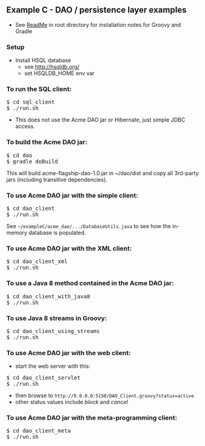 
## Example C - DAO / persistence layer examples 

* See [ReadMe](http://bit.ly/20knOM8) in root directory for installation notes for Groovy and Gradle

### Setup

* Install HSQL database
    * see http://hsqldb.org/ 
    * set HSQLDB_HOME env var

### To run the SQL client:

<pre>
$ cd sql_client
$ ./run.sh
</pre>

* This does not use the Acme DAO jar or Hibernate, just simple JDBC access.

### To build the Acme DAO jar:

<pre>
$ cd dao
$ gradle doBuild
</pre>

This will build acme-flagship-dao-1.0.jar in ~/dao/dist and copy all 3rd-party jars
(including transitive dependencies).

### To use Acme DAO jar with the simple client:

<pre>
$ cd dao_client
$ ./run.sh 
</pre>

See `~/exampleC/acme_dao/.../DatabaseUtils.java` to see how the in-memory database is populated.

### To use Acme DAO jar with the XML client:

<pre>
$ cd dao_client_xml
$ ./run.sh 
</pre>

### To use a Java 8 method contained in the Acme DAO jar:

<pre>
$ cd dao_client_with_java8
$ ./run.sh 
</pre>

### To use Java 8 streams in Groovy:

<pre>
$ cd dao_client_using_streams
$ ./run.sh 
</pre>

### To use Acme DAO jar with the web client:

* start the web server with this:

<pre>
$ cd dao_client_servlet
$ ./run.sh 
</pre>

* then browse to `http://0.0.0.0:5150/DAO_Client.groovy?status=active`
* other status values include *block* and *cancel*

### To use Acme DAO jar with the meta-programming client:

<pre>
$ cd dao_client_meta
$ ./run.sh 
</pre>

